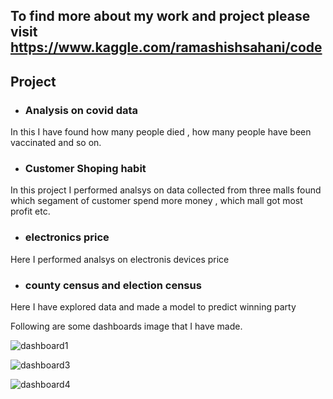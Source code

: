 ## To find more about my work and project please visit https://www.kaggle.com/ramashishsahani/code

## Project 

* ### Analysis on covid data 
In this I have found how many people died , how many people have been vaccinated and so on.

* ### Customer Shoping habit 
In this project I performed analsys on data collected from three malls found which segament of customer spend more money , which mall got most profit etc.

* ### electronics price 
Here I performed analsys on electronis devices price

* ### county census and election census
Here I have explored data and made a model to predict winning party


Following are some dashboards image that I have made.

![dashboard1](https://github.com/ramashish786/Project/assets/55800734/4a154748-7054-40bd-b332-9745425b6c9a)

![dashboard3](https://github.com/ramashish786/Project/assets/55800734/05097e0c-ad71-4d59-a370-86f8332a8c8e)

![dashboard4](https://github.com/ramashish786/Project/assets/55800734/85f83c7b-b05b-4210-8e37-5053c14f4228)
